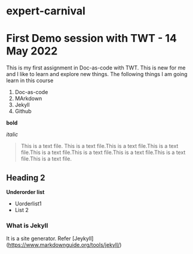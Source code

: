 # expert-carnival

# First Demo session with TWT - 14 May 2022

This is my first assignment in Doc-as-code with TWT. This is new for me and I like to learn and explore new things.
The following things I am going learn in this course
1.  Doc-as-code
1.  MArkdown
1. Jekyll
1.  Github

**bold**

_italic_

> This is a text file. This is a text file.This is a text file.This is a text file.This is a text file.This is a text file.This is a text file.This is a text file.This is a text file.

## Heading 2 ##
**Underorder list**
- Uorderlist1
- List 2

### What is Jekyll ###
It is a site generator. Refer  [Jeykyll] (https://www.markdownguide.org/tools/jekyll/)
